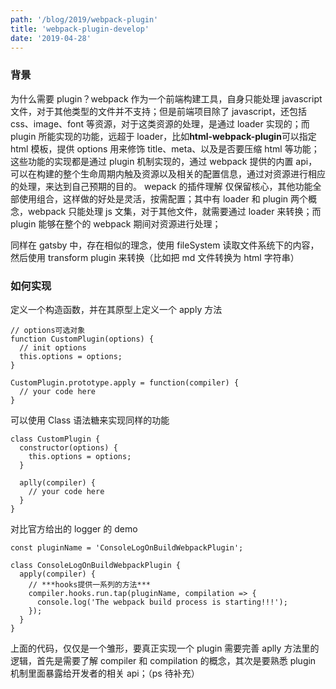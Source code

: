 ```yaml
---
path: '/blog/2019/webpack-plugin'
title: 'webpack-plugin-develop'
date: '2019-04-28'
---
```


### 背景

为什么需要 plugin？webpack 作为一个前端构建工具，自身只能处理 javascript 文件，对于其他类型的文件并不支持；但是前端项目除了 javascript，还包括 css、image、font 等资源，对于这类资源的处理，是通过 loader 实现的；而 plugin 所能实现的功能，远超于 loader，比如**html-webpack-plugin**可以指定 html 模板，提供 options 用来修饰 title、meta、以及是否要压缩 html 等功能；这些功能的实现都是通过 plugin 机制实现的，通过 webpack 提供的内置 api，可以在构建的整个生命周期内触及资源以及相关的配置信息，通过对资源进行相应的处理，来达到自己预期的目的。
wepack 的插件理解
仅保留核心，其他功能全部使用组合，这样做的好处是灵活，按需配置；其中有 loader 和 plugin 两个概念，webpack 只能处理 js 文集，对于其他文件，就需要通过 loader 来转换；而 plugin 能够在整个的 webpack 期间对资源进行处理；

同样在 gatsby 中，存在相似的理念，使用 fileSystem 读取文件系统下的内容，然后使用 transform plugin 来转换（比如把 md 文件转换为 html 字符串）

### 如何实现

定义一个构造函数，并在其原型上定义一个 apply 方法

```
// options可选对象
function CustomPlugin(options) {
  // init options
  this.options = options;
}

CustomPlugin.prototype.apply = function(compiler) {
  // your code here
}
```

可以使用 Class 语法糖来实现同样的功能

```
class CustomPlugin {
  constructor(options) {
    this.options = options;
  }

  aplly(compiler) {
    // your code here
  }
}
```

对比官方给出的 logger 的 demo

```
const pluginName = 'ConsoleLogOnBuildWebpackPlugin';

class ConsoleLogOnBuildWebpackPlugin {
  apply(compiler) {
    // ***hooks提供一系列的方法***
    compiler.hooks.run.tap(pluginName, compilation => {
      console.log('The webpack build process is starting!!!');
    });
  }
}
```

上面的代码，仅仅是一个雏形，要真正实现一个 plugin 需要完善 aplly 方法里的逻辑，首先是需要了解 compiler 和 compilation 的概念，其次是要熟悉 plugin 机制里面暴露给开发者的相关 api；（ps 待补充）
